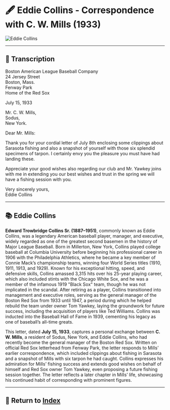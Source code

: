 # 🖋️ Eddie Collins - Correspondence with C. W. Mills (1933)

<img src="assets/letters/Eddie_Collins_Letter.jpg" alt="Eddie Collins" style="max-width: 80%; height: auto;"/>

---

## 📜 Transcription

Boston American League Baseball Company  
24 Jersey Street  
Boston, Mass.  
Fenway Park  
Home of the Red Sox  

July 15, 1933  

Mr. C. W. Mills,  
Sodus,  
New York.  

Dear Mr. Mills:  

Thank you for your cordial letter of July 8th enclosing some clippings about Sarasota fishing and also a snapshot of yourself with those six splendid specimens of tarpon. I certainly envy you the pleasure you must have had landing these.  

Appreciate your good wishes also regarding our club and Mr. Yawkey joins with me in extending you our best wishes and trust in the spring we will have a fishing session with you.  

Very sincerely yours,  
Eddie Collins  

---

## 📚 Eddie Collins

**Edward Trowbridge Collins Sr. (1887–1951)**, commonly known as Eddie Collins, was a legendary American baseball player, manager, and executive, widely regarded as one of the greatest second basemen in the history of Major League Baseball. Born in Millerton, New York, Collins played college baseball at Columbia University before beginning his professional career in 1906 with the Philadelphia Athletics, where he became a key member of Connie Mack’s championship teams, winning four World Series titles (1910, 1911, 1913, and 1929). Known for his exceptional hitting, speed, and defensive skills, Collins amassed 3,315 hits over his 25-year playing career, which also included stints with the Chicago White Sox, and he was a member of the infamous 1919 "Black Sox" team, though he was not implicated in the scandal. After retiring as a player, Collins transitioned into management and executive roles, serving as the general manager of the Boston Red Sox from 1933 until 1947, a period during which he helped rebuild the team under owner Tom Yawkey, laying the groundwork for future success, including the acquisition of players like Ted Williams. Collins was inducted into the Baseball Hall of Fame in 1939, cementing his legacy as one of baseball’s all-time greats.

This letter, dated **July 15, 1933**, captures a personal exchange between **C. W. Mills**, a resident of Sodus, New York, and Eddie Collins, who had recently become the general manager of the Boston Red Sox. Written on official Red Sox letterhead from Fenway Park, the letter responds to Mills’ earlier correspondence, which included clippings about fishing in Sarasota and a snapshot of Mills with six tarpon he had caught. Collins expresses his admiration for Mills’ fishing success and extends good wishes on behalf of himself and Red Sox owner Tom Yawkey, even proposing a future fishing session together. The letter reflects a later chapter in Mills’ life, showcasing his continued habit of corresponding with prominent figures.

---

## 🔗 Return to [Index](index.md)